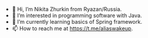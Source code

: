 - 👋 Hi, I’m Nikita Zhurkin from Ryazan/Russia.
- 👀 I’m interested in programming software with Java.
- 🌱 I’m currently learning basics of Spring framework.
- 📫 How to reach me at https://t.me/aliaswakeup.

<!---
ZhurkinN/ZhurkinN is a ✨ special ✨ repository because its `README.md` (this file) appears on your GitHub profile.
You can click the Preview link to take a look at your changes.
--->
